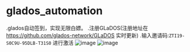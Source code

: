 # glados_automation
.glados自动签到，实现无限白嫖。
.注册GLaDOS(注册地址在 https://github.com/glados-network/GLaDOS 实时更新) 
.输入邀请码:`ZTI19-S0C9U-95DLB-T31S0` 进行激活
![image](https://user-images.githubusercontent.com/70319988/199921562-2d27ccf5-4b12-45f1-a33d-0001257a4698.png)
![image](https://user-images.githubusercontent.com/70319988/199921594-e5a83a4f-3323-45ea-aee4-080983298766.png)

